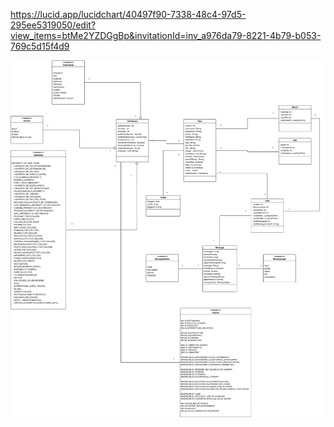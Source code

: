 https://lucid.app/lucidchart/40497f90-7338-48c4-97d5-295ee5319050/edit?view_items=btMe2YZDGgBp&invitationId=inv_a976da79-8221-4b79-b053-769c5d15f4d9

![uml.png](uml.png)
